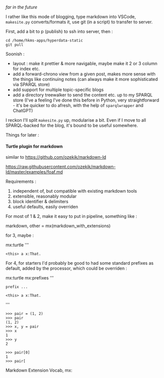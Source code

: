 <!-- title: Blog TODO -->

_far in the future_

I rather like this mode of blogging, type markdown into VSCode, `makesite.py` converts/formats it, use git (in a script) to transfer to server.

First, add a bit to p (publish) to ssh into server, then :

```
cd /home/hkms-apps/hyperdata-static
git pull
```

Soonish :

- layout : make it prettier & more navigable, maybe make it 2 or 3 column for index etc.
- add a forward-chrono view from a given post, makes more sense with the things like continuing notes (can always make it more sophisticated via SPARQL store)
- add support for multiple topic-specific blogs
- add a directory treewalker to send the content etc. up to my SPARQL store (I've a feeling I've done this before in Python, very straightforward - it's be quicker to do afresh, with the help of `sparqlwrapper` and ChatGPT)

I reckon I'll split `makesite.py` up, modularise a bit. Even if I move to all SPARQL-backed for the blog, it's bound to be useful somewhere.

Things for later :

#### Turtle plugin for markdown

similar to https://github.com/ozekik/markdown-ld

https://raw.githubusercontent.com/ozekik/markdown-ld/master/examples/foaf.md

Requirements :

1. independent of, but compatible with existing markdown tools
2. extensible, reasonably modular
3. block identifier & delimiters
4. useful defaults, easily overriden

For most of 1 & 2, make it easy to put in pipeline, something like :

markdown, other = mx(markdown_with_extensions)

for 3, maybe :

mx:turtle
'''

```
<this> a x:That.
```

For 4, for starters I'd probably be good to had some standard prefixes as default, added by the processor, which could be overriden :

mx:turtle
mx:prefixes
'''

```
prefix ...

<this> a x:That.
```

'''

```Reminder to self, tuples in Python
>>> pair = (1, 2)
>>> pair
(1, 2)
>>> x, y = pair
>>> x
1
>>> y
2

>>> pair[0]
1
>>> pair[
```

Markdown Extension Vocab, mx:
